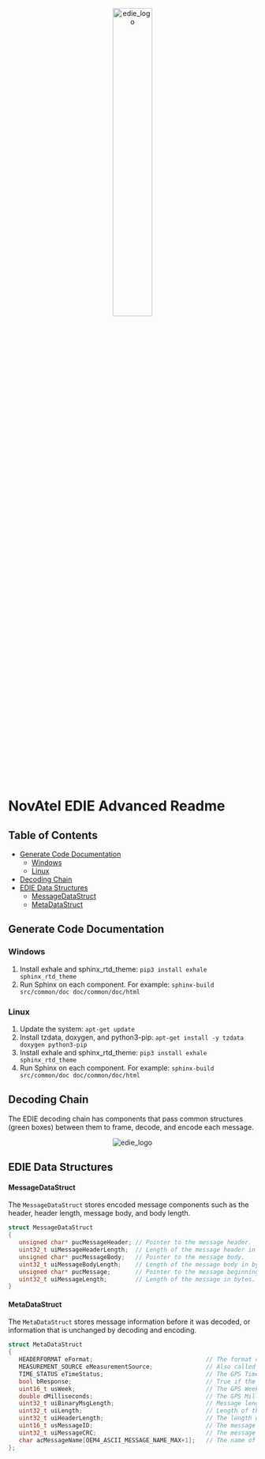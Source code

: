<div align="center">
    <img alt="edie_logo" src=./resources/novatel-edie-logo-body.png width="40%">
</div>

# NovAtel EDIE Advanced Readme

## Table of Contents

- [Generate Code Documentation](#generate-code-documentation)
  - [Windows](#windows)
  - [Linux](#linux)
- [Decoding Chain](#decoding-chain)
- [EDIE Data Structures](#edie-data-structures)
  - [MessageDataStruct](#messagedatastruct)
  - [MetaDataStruct](#metadatastruct)

## Generate Code Documentation

### Windows

1. Install exhale and sphinx_rtd_theme: `pip3 install exhale sphinx_rtd_theme`
2. Run Sphinx on each component. For example: `sphinx-build src/common/doc doc/common/doc/html`

### Linux

1. Update the system: `apt-get update`
2. Install tzdata, doxygen, and python3-pip: `apt-get install -y tzdata doxygen python3-pip`
3. Install exhale and sphinx_rtd_theme: `pip3 install exhale sphinx_rtd_theme`
4. Run Sphinx on each component. For example: `sphinx-build src/common/doc doc/common/doc/html`

## Decoding Chain

The EDIE decoding chain has components that pass common structures (green boxes) between them to frame, decode, and encode each message.

<div align="center">
    <img alt="edie_logo" src=./resources/novatel-edie-decode-chain.png>
</div>

## EDIE Data Structures

#### MessageDataStruct

The `MessageDataStruct` stores encoded message components such as the header, header length, message body, and body length.

```cpp
struct MessageDataStruct
{
   unsigned char* pucMessageHeader; // Pointer to the message header.
   uint32_t uiMessageHeaderLength;  // Length of the message header in bytes.
   unsigned char* pucMessageBody;   // Pointer to the message body.
   uint32_t uiMessageBodyLength;    // Length of the message body in bytes.
   unsigned char* pucMessage;       // Pointer to the message beginning.
   uint32_t uiMessageLength;        // Length of the message in bytes.
}
```

#### MetaDataStruct

The `MetaDataStruct` stores message information before it was decoded, or information that is unchanged by decoding and encoding.

```cpp
struct MetaDataStruct
{
   HEADERFORMAT eFormat;                                // The format of the message when it was framed.
   MEASUREMENT_SOURCE eMeasurementSource;               // Also called the sibling ID.
   TIME_STATUS eTimeStatus;                             // The GPS Time Status of the message.
   bool bResponse;                                      // True if the message is a response to a command.
   uint16_t usWeek;                                     // The GPS Week number.
   double dMilliseconds;                                // The GPS Milliseconds.
   uint32_t uiBinaryMsgLength;                          // Message length according to the binary header. This field is only used if eFormat is HEADERFORMAT::BINARY.
   uint32_t uiLength;                                   // Length of the entire message, including the header and CRC.
   uint32_t uiHeaderLength;                             // The length of the message header.
   uint16_t usMessageID;                                // The message ID.
   uint32_t uiMessageCRC;                               // The message definition CRC.
   char acMessageName[OEM4_ASCII_MESSAGE_NAME_MAX+1];   // The name of the message
};
```
